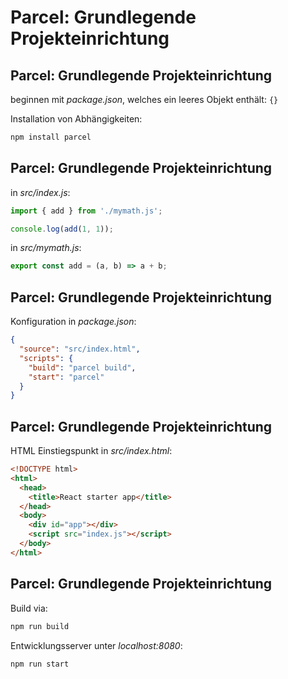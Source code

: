 # Parcel: Grundlegende Projekteinrichtung

## Parcel: Grundlegende Projekteinrichtung

beginnen mit _package.json_, welches ein leeres Objekt enthält: `{}`

Installation von Abhängigkeiten:

```bash
npm install parcel
```

## Parcel: Grundlegende Projekteinrichtung

in _src/index.js_:

```js
import { add } from './mymath.js';

console.log(add(1, 1));
```

in _src/mymath.js_:

```js
export const add = (a, b) => a + b;
```

## Parcel: Grundlegende Projekteinrichtung

Konfiguration in _package.json_:

```json
{
  "source": "src/index.html",
  "scripts": {
    "build": "parcel build",
    "start": "parcel"
  }
}
```

## Parcel: Grundlegende Projekteinrichtung

HTML Einstiegspunkt in _src/index.html_:

```html
<!DOCTYPE html>
<html>
  <head>
    <title>React starter app</title>
  </head>
  <body>
    <div id="app"></div>
    <script src="index.js"></script>
  </body>
</html>
```

## Parcel: Grundlegende Projekteinrichtung

Build via:

```bash
npm run build
```

Entwicklungsserver unter _localhost:8080_:

```bash
npm run start
```
